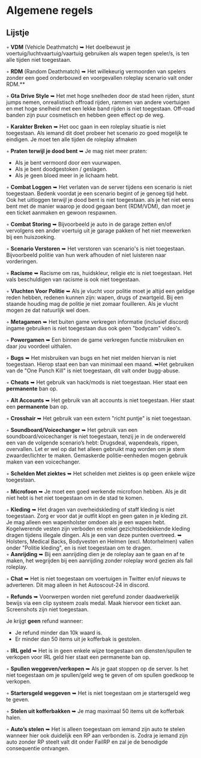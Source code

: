 # Algemene regels
## Lijstje
◦ <b>VDM</b> (Vehicle Deathmatch) ➥ Het doelbewust je voertuig/luchtvaartuig/vaartuig gebruiken als wapen tegen speler/s, is ten alle tijden niet toegestaan.

◦ <b>RDM</b> (Random Deathmatch) 
➥ Het willekeurig vermoorden van spelers zonder een goed onderbouwd en voorgevallen roleplay scenario valt onder RDM.**

◦ <b>Gta Drive Style</b> ➥ Het met hoge snelheden door de stad heen rijden, stunt jumps nemen, onrealistisch offroad rijden, rammen van andere voertuigen en met hoge snelheid met een lekke band rijden is niet toegestaan. Off-road banden zijn puur cosmetisch en hebben geen effect op de weg.

◦ <b>Karakter Breken</b> ➥ Het ooc gaan in een roleplay situatie is niet toegestaan. Als iemand dit doet probeer het scenario zo goed mogelijk te eindigen. Je moet ten alle tijden de roleplay afmaken

◦ <b>Praten terwijl je dood bent</b> ➥ Je mag niet meer praten:<br>
- Als je bent vermoord door een vuurwapen.<br>
- Als je bent doodgestoken / geslagen.<br>
- Als je geen bloed meer in je lichaam hebt.<br>

◦ <b>Combat Loggen</b> ➥ Het verlaten van de server tijdens een scenario is niet toegestaan. Bedenk voordat je een scenario begint of je genoeg tijd hebt. Ook het uitloggen terwijl je dood bent is niet toegestaan. als je het niet eens bent met de manier waarop je dood gegaan bent (RDM/VDM), dan moet je een ticket aanmaken en gewoon respawnen. 

◦ <b>Combat Storing</b> ➥ Bijvoorbeeld je auto in de garage zetten en/of vervolgens een ander voertuig uit je garage pakken of het niet meewerken bij een huiszoeking.

◦ <b>Scenario Verstoren</b> ➥ Het verstoren van scenario's is niet toegestaan. Bijvoorbeeld politie van hun werk afhouden of niet luisteren naar vorderingen. 

◦ <b>Racisme</b> ➥ Racisme om ras, huidskleur, religie etc is niet toegestaan. Het vals beschuldigen van racisme is ook niet toegestaan. 

◦ <b>Vluchten Voor Politie</b> ➥ Als je vlucht voor politie moet je altijd een geldige reden hebben, redenen kunnen zijn: wapen, drugs of zwartgeld. Bij een staande houding mag de politie je niet zomaar fouilleren. Als je vlucht mogen ze dat natuurlijk wel doen.

◦ <b>Metagamen</b> ➥ Het buiten game verkregen informatie (inclusief discord) ingame gebruiken is niet toegestaan dus ook geen "bodycam" video's. 

◦ <b>Powergamen</b> ➥ Een binnen de game verkregen functie misbruiken en daar jou voordeel uithalen.

◦ <b>Bugs</b> ➥ Het misbruiken van bugs en het niet melden hiervan is niet toegestaan. Hierop staat een ban van minimaal een maand.
➥Het gebruiken van de "One Punch Kill" is niet toegestaan, dit valt onder bugg-abuse.<br>

◦ <b>Cheats</b> ➥ Het gebruik van hack/mods is niet toegestaan. Hier staat een <b>permanente</b> ban op.

◦ <b>Alt Accounts</b> ➥ Het gebruik van alt accounts is niet toegestaan. Hier staat een <b>permanente</b> ban op.

◦ <b>Crosshair</b> ➥ Het gebruik van een extern "richt puntje" is niet toegestaan. 

◦ <b>Soundboard/Voicechanger</b> ➥ Het gebruik van een soundboard/voicechanger is niet toegestaan, tenzij je in de onderwereld een van de volgende scenario’s hebt: Drugsdeal, wapendeals, rippen, overvallen. Let er wel op dat het alleen gebruikt mag worden om je stem zwaarder/lichter te maken. Gemaskerde politie-eenheden mogen gebruik maken van een voicechanger.

◦ <b>Schelden Met ziektes</b> ➥ Het schelden met ziektes is op geen enkele wijze toegestaan.

◦ <b>Microfoon</b> ➥ Je moet een goed werkende microfoon hebben. Als je dit niet hebt is het niet toegestaan om in de stad te komen.

◦ <b>Kleding</b> ➥ Het dragen van overheidskleding of staff kleding is niet toegestaan. Zorg er voor dat je outfit klopt en geen gaten in je kleding zit. Je mag alleen een wapenholster omdoen als je een wapen hebt. Kogelwerende vesten zijn verboden en enkel gezichtsbedekkende kleding dragen tijdens illegale dingen. Als je een van deze punten overtreed.
➥ Holsters, Medical Backs, Bodyvesten en Helmen (excl. Motorhelmen) vallen onder "Politie kleding", en is niet toegestaan om te dragen. <br>
◦ <b>Aanrijding</b> ➥ Bij een aanrijding dien je de roleplay aan te gaan en af te maken, het wegrijden bij een aanrijding zonder roleplay word gezien als fail roleplay.

◦ <b>Chat</b> ➥ Het is niet toegestaan om voertuigen in Twitter en/of nieuws te adverteren. Dit mag alleen in het Autoscout-24 in discord.

◦ <b>Refunds</b> ➥ Voorwerpen worden niet gerefund zonder daadwerkelijk bewijs via een clip systeem zoals medal. Maak hiervoor een ticket aan. Screenshots zijn niet toegestaan.

Je krijgt <b>geen</b> refund wanneer:<br>
- Je refund minder dan 10k waard is.<br>
- Er minder dan 50 items uit je kofferbak is gestolen.<br>

◦ <b>IRL geld</b> ➥ Het is in geen enkele wijze toegestaan om diensten/spullen te verkopen voor IRL geld hier staat een permanente ban op.

◦ <b>Spullen weggeven/verkopen</b> ➥ Als je gaat stoppen op de server. Is het niet toegestaan om je spullen/geld weg te geven of om spullen goedkoop te verkopen. 

◦ <b>Startersgeld weggeven</b> ➥ Het is niet toegestaan om je startersgeld weg te geven. 

◦ <b>Stelen uit kofferbakken</b> ➥ Je mag maximaal 50 items uit de kofferbak halen.

◦ <b>Auto’s stelen</b> ➥ Het is alleen toegestaan om iemand zijn auto te stelen wanneer hier ook duidelijk een RP aan verbonden is. Zodra je iemand zijn auto zonder RP steelt valt dit onder FailRP en zal je de benodigde consequentie ontvangen.

